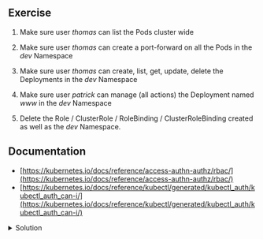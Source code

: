 ## Exercise

1. Make sure user *thomas* can list the Pods cluster wide

2. Make sure user *thomas* can create a port-forward on all the Pods in the *dev* Namespace 

3. Make sure user *thomas* can create, list, get, update, delete the Deployments in the *dev* Namespace

4. Make sure user *patrick* can manage (all actions) the Deployment named *www* in the *dev* Namespace

5. Delete the Role / ClusterRole / RoleBinding / ClusterRoleBinding created as well as the *dev* Namespace.

## Documentation

- [https://kubernetes.io/docs/reference/access-authn-authz/rbac/](https://kubernetes.io/docs/reference/access-authn-authz/rbac/)
- [https://kubernetes.io/docs/reference/kubectl/generated/kubectl_auth/kubectl_auth_can-i/](https://kubernetes.io/docs/reference/kubectl/generated/kubectl_auth/kubectl_auth_can-i/)

<details>
  <summary markdown="span">Solution</summary>

1. Make sure user *thomas* can list the Pods cluster wide

Start by creating a ClusterRole allowing to list the Pods in the entire cluster:

```
k create clusterrole list-pods --verb list --resource pods 
```

Associate the *ClusterRole* to *thomas* via a *ClusterRoleBinding*

```
k create clusterrolebinding thomas-list-pods --clusterrole list-pods --user thomas
```

Verify:

```
k auth can-i list pods --as thomas
yes
```

2. Make sure user *thomas* can create a port-forward on all the Pods in the *dev* Namespace 

First create the *dev* namespace

```
k create ns dev
```

Create the Role:

```
k create role port-forward --verb create --resource pods/forward --namespace dev 
```

Associate the *Role* to *thomas* via a *RoleBinding*

```
k create rolebinding thomas-port-forward --role port-forward --user thomas --namespace dev
```

Verify:

```
k auth can-i create pods --subresource=forward --as thomas --namespace dev 
yes
```

3. Make user user *thomas* can create, list, get, update, delete the Deployments in the *dev* Namespace

Create the Role:

```
k create role manage-deployment --verb create,list,get,update,delete --resource deployments.apps --namespace dev 
```

Associate the *Role* to *thomas* via a *RoleBinding*

```
k create rolebinding thomas-manage-deployment --role manage-deployment --user thomas --namespace dev
```

Verify:

```
k auth can-i create deployments.apps --as thomas --namespace dev
yes
```

4. Make sure user *patrick* can manage (all actions) the Deployment named *www* in the *dev* Namespace

Create a role that allows to manage the deployment named *www*:

```
k create role manage-www-deployment --verb="*" --resource=deployment.apps --resource-name=www -n dev
```

Associate that role to user *patrick*:

```
k create rolebinding patrick-manage-www-deployment --user=patrick --role=manage-www-deployment -n dev
```

Verify:

```
k auth can-i "*" deploy/www --as patrick -n dev
yes
```

5. Delete the Role / ClusterRole / RoleBinding / ClusterRoleBinding created as well as the *dev* namespace.

```
k delete rolebinding patrick-manage-www-deployment thomas-manage-deployment thomas-port-forward
k delete role manage-www-deployment manage-deployment port-forward 
k delete clusterrolebinding thomas-list-nodes
k delete clusterrole list-nodes
k delete ns dev
```

</details>


